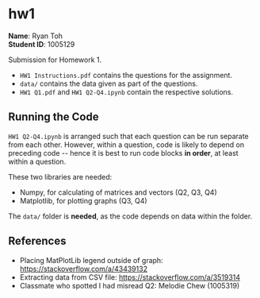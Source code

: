 # hw1
**Name**: Ryan Toh    
**Student ID**: 1005129

Submission for Homework 1.
- `HW1 Instructions.pdf` contains the questions for the assignment.
- `data/` contains the data given as part of the questions.
- `HW1 Q1.pdf` and `HW1 Q2-Q4.ipynb` contain the respective solutions.

## Running the Code
`HW1 Q2-Q4.ipynb` is arranged such that each question can be run separate from each other. However, within a question, code is likely to depend on preceding code -- hence it is best to run code blocks **in order**, at least within a question.

These two libraries are needed:
- Numpy, for calculating of matrices and vectors (Q2, Q3, Q4)
- Matplotlib, for plotting graphs (Q3, Q4)

The `data/` folder is **needed**, as the code depends on data within the folder.

## References
- Placing MatPlotLib legend outside of graph: https://stackoverflow.com/a/43439132
- Extracting data from CSV file: https://stackoverflow.com/a/3519314
- Classmate who spotted I had misread Q2: Melodie Chew (1005319)